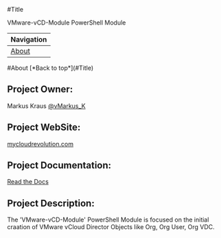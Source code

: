 <a name="Title">
#Title

VMware-vCD-Module PowerShell Module

|Navigation|
|-----------------|
|[About](#About)|

<a name="About">
#About
[*Back to top*](#Title)

## Project Owner:

Markus Kraus [@vMarkus_K](https://twitter.com/vMarkus_K)

## Project WebSite:
[mycloudrevolution.com](http://mycloudrevolution.com/)

## Project Documentation:

[Read the Docs](http://vmware-vcd-module.readthedocs.io/)

## Project Description:

The 'VMware-vCD-Module' PowerShell Module is focused on the initial craation of VMware vCloud Director Objects like Org, Org User, Org VDC.


